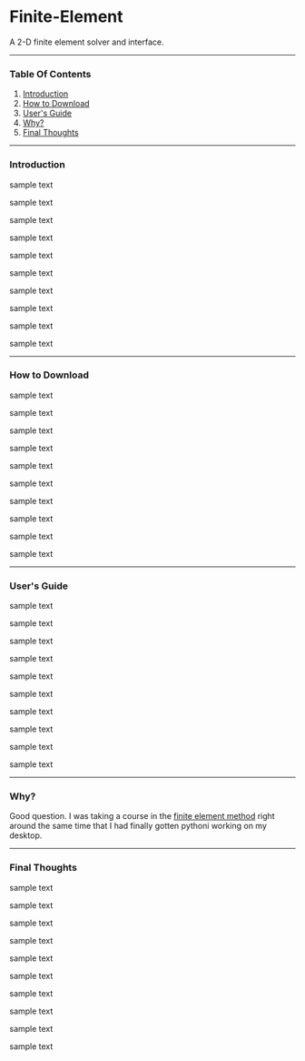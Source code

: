 # Finite-Element
A 2-D finite element solver and interface.

---

### Table Of Contents
1. [Introduction](#Introduction)
2. [How to Download](#How-to-Download)
3. [User's Guide](#Users-Guide)
4. [Why?](#Why)
5. [Final Thoughts](#Final-Thoughts)

---

### Introduction
sample text

sample text

sample text

sample text

sample text

sample text

sample text

sample text

sample text

sample text

---

### How to Download
sample text

sample text

sample text

sample text

sample text

sample text

sample text

sample text

sample text

sample text

---

### User's Guide
sample text

sample text

sample text

sample text

sample text

sample text

sample text

sample text

sample text

sample text

---

### Why?
Good question.  I was taking a course in the [finite element method](https://en.wikipedia.org/wiki/Finite_element_method) right around the same time that I had finally gotten pythoni working on my desktop.

---

### Final Thoughts
sample text

sample text

sample text

sample text

sample text

sample text

sample text

sample text

sample text

sample text
